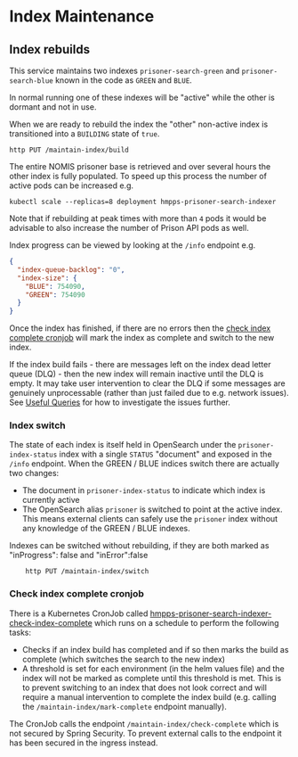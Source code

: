 # Index Maintenance

## Index rebuilds
This service maintains two indexes `prisoner-search-green` and `prisoner-search-blue` known in the code
as `GREEN` and `BLUE`.

In normal running one of these indexes will be "active" while the other is dormant and not in use.

When we are ready to rebuild the index the "other" non-active index is transitioned into a `BUILDING` state of `true`.

```shell
http PUT /maintain-index/build
```

The entire NOMIS prisoner base is retrieved and over several hours the other index is fully populated.  To speed up this
process the number of active pods can be increased e.g.
```shell
kubectl scale --replicas=8 deployment hmpps-prisoner-search-indexer
```
Note that if rebuilding at peak times with more than `4` pods it would be advisable to also increase the number of 
Prison API pods as well.

Index progress can be viewed by looking at the `/info` endpoint e.g.
```json
{
  "index-queue-backlog": "0",
  "index-size": {
    "BLUE": 754090,
    "GREEN": 754090
  }
}
```

Once the index has finished, if there are no errors then the
[check index complete cronjob](#check-index-complete-cronjob) will mark the index as complete and switch to the new
index.

If the index build fails - there are messages left on the index dead letter queue (DLQ) - then the new index will 
remain inactive until the DLQ is empty. It may take user intervention to clear the DLQ if some messages are genuinely
unprocessable (rather than just failed due to e.g. network issues). See [Useful Queries](./UsefulQueries.md) for 
how to investigate the issues further.

### Index switch
The state of each index is itself held in OpenSearch under the `prisoner-index-status` index with a single `STATUS`
"document" and exposed in the `/info` endpoint.
When the GREEN / BLUE indices switch there are actually two changes:
* The document in `prisoner-index-status` to indicate which index is currently active
* The OpenSearch alias `prisoner` is switched to point at the active index. This means external clients can safely 
use the `prisoner` index without any knowledge of the GREEN / BLUE indexes.

Indexes can be switched without rebuilding, if they are both marked as "inProgress": false and "inError":false
```shell
    http PUT /maintain-index/switch
```

### Check index complete cronjob
There is a Kubernetes CronJob called 
[hmpps-prisoner-search-indexer-check-index-complete](./helm_deploy/hmpps-prisoner-search-indexer/templates/check-indexing-complete.yaml)
which runs on a schedule 
to perform the following tasks:
* Checks if an index build has completed and if so then marks the build as complete (which switches the search to the
new index)
* A threshold is set for each environment (in the helm values file) and the index will not be marked as complete
until this threshold is met. This is to prevent switching to an index that does not look correct and will
require a manual intervention to complete the index build (e.g. calling the `/maintain-index/mark-complete` endpoint
manually).

The CronJob calls the endpoint `/maintain-index/check-complete` which is not secured by Spring Security.
To prevent external calls to the endpoint it has been secured in the ingress instead.
